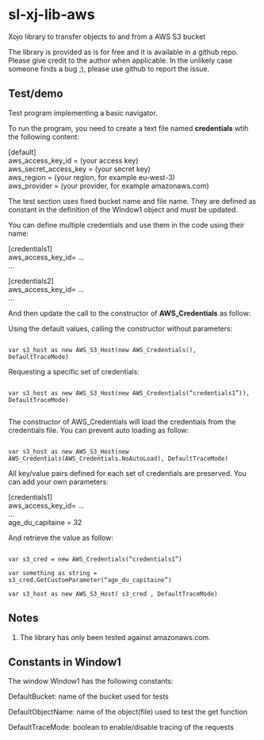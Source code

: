 # sl-xj-lib-aws
Xojo library to transfer objects to and from a AWS S3 bucket

The library is provided as is for free and it is available in a github repo. Please give credit to the author when applicable. 
In the unlikely case someone finds a bug ;), please use github to report the issue.


## Test/demo

Test program implementing a basic navigator.

To run the program, you need to create a text file named <b>credentials</b>
wtih the following content:

[default]</br>
aws\_access\_key\_id = (your access key)</br>
aws\_secret\_access\_key = (your secret key)</br>
aws\_region = (your region, for example eu-west-3)</br>
aws\_provider = (your provider, for example amazonaws.com)<br>

The test section uses fixed bucket name and file name. They are defined as constant in the definition of the WIndow1 object and must be updated.

You can define multiple credentials and use them in the code using their name:


[credentials1]</br>
aws\_access\_key\_id= …</br>
…</br>

[credentials2]</br>
aws\_access\_key\_id= …</br>
…</br>

And then update the call to the constructor of <b>AWS_Credentials</b> as follow:

Using the default values, calling the constructor without parameters:

```xojo

var s3_host as new AWS_S3_Host(new AWS_Credentials(), DefaultTraceMode)

```

Requesting a specific set of credentials: 

```xojo

var s3_host as new AWS_S3_Host(new AWS_Credentials(“credentials1”)), DefaultTraceMode)


```
The constructor of AWS_Credentials will load the credentials from the credentials file. You can prevent auto loading as follow:

```xojo

var s3_host as new AWS_S3_Host(new AWS_Credentials(AWS_Credentials.NoAutoLoad), DefaultTraceMode)

```
All key/value pairs defined for each set of credentials are preserved. You can add your own parameters:



[credentials1]</br>
aws\_access\_key\_id= …</br>
…</br>
age\_du\_capitaine = 32

And retrieve the value as follow:

```xojo

var s3_cred = new AWS_Credentials(“credentials1”)

var something as string = s3_cred.GetCustomParameter(“age_du_capitaine”)

var s3_host as new AWS_S3_Host( s3_cred , DefaultTraceMode)

```

## Notes
1. The library has only been tested against amazonaws.com.



## Constants in Window1

The window Window1 has the following constants:

DefaultBucket: name of the bucket used for tests

DefaultObjectName: name of the object(file) used to test the get function

DefaultTraceMode: boolean to enable/disable tracing of the requests







